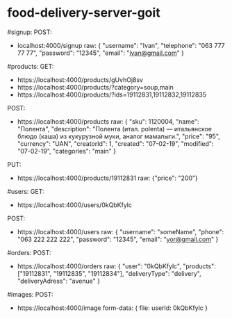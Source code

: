 # food-delivery-server-goit

#signup:
POST:

- localhost:4000/signup raw:
  {
  "username": "Ivan",
  "telephone": "063 777 77 77",
  "password": "12345",
  "email": "ivan@gmail.com"
  }

#products:
GET:

- https://localhost:4000/products/gUvhOj8sv
- https://localhost:4000/products/?category=soup,main
- https://localhost:4000/products/?ids=19112831,19112832,19112835

POST:

- https://localhost:4000/products raw:
  {
  "sku": 1120004,
  "name": "Полента",
  "description": "Полента (итал. polenta) — итальянское блюдо (каша) из кукурузной муки, аналог мамалыги.",
  "price": "95",
  "currency": "UAN",
  "creatorId": 1,
  "created": "07-02-19",
  "modified": "07-02-19",
  "categories": "main"
  }

PUT:

- https://localhost:4000/products/19112831 raw: {"price": "200"}

#users:
GET:

- https://localhost:4000/users/0kQbKfylc

POST:

- https://localhost:4000/users raw:
  {
  "username": "someName",
  "phone": "063 222 222 222",
  "password": "12345",
  "email": "yor@gmail.com"
  }

#orders:
POST:

- https://localhost:4000/orders raw:
  {
  "user": "0kQbKfylc",
  "products": ["19112831", "19112835", "19112834"],
  "deliveryType": "delivery",
  "deliveryAdress": "avenue"
  }

#images:
POST:

- https://localhost:4000/image form-data:
  {
  file: <choseFile>
  userId: 0kQbKfylc
  }
